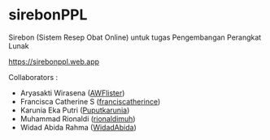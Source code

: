 # sirebonPPL
Sirebon (Sistem Resep Obat Online) untuk tugas Pengembangan Perangkat Lunak

https://sirebonppl.web.app

Collaborators :
  - Aryasakti Wirasena    ([AWFlister](www.github.com/AWFlister))
  - Francisca Catherine S ([franciscatherince](www.github.com/franciscatherince))
  - Karunia Eka Putri     ([Puputkarunia](www.github.com/Puputkarunia))
  - Muhammad Rionaldi     ([rionaldimuh](www.github.com/rionaldimuh))
  - Widad Abida Rahma     ([WidadAbida](www.github.com/WidadAbida))
